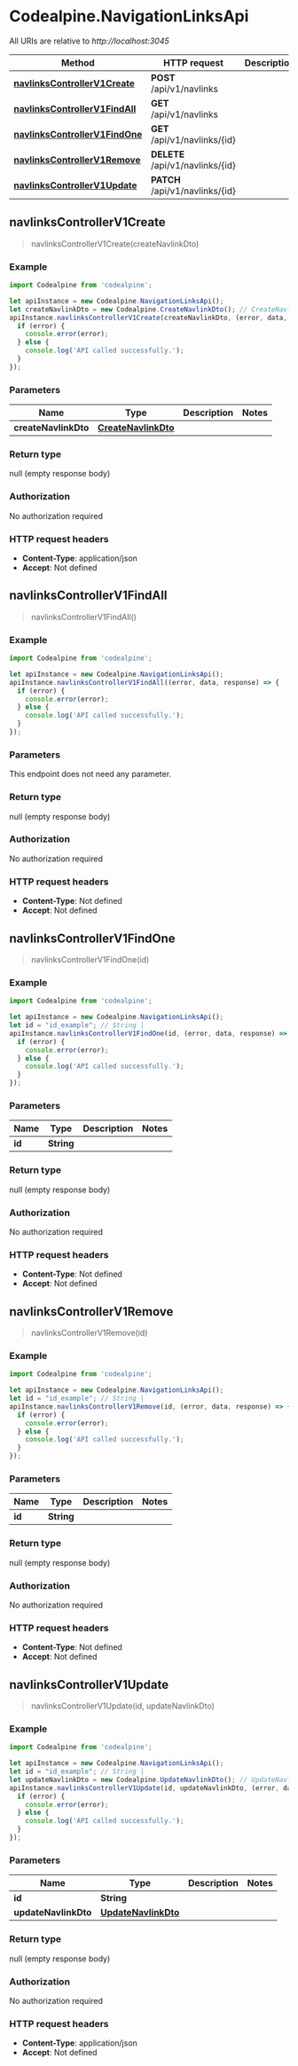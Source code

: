 # Codealpine.NavigationLinksApi

All URIs are relative to *http://localhost:3045*

Method | HTTP request | Description
------------- | ------------- | -------------
[**navlinksControllerV1Create**](NavigationLinksApi.md#navlinksControllerV1Create) | **POST** /api/v1/navlinks | 
[**navlinksControllerV1FindAll**](NavigationLinksApi.md#navlinksControllerV1FindAll) | **GET** /api/v1/navlinks | 
[**navlinksControllerV1FindOne**](NavigationLinksApi.md#navlinksControllerV1FindOne) | **GET** /api/v1/navlinks/{id} | 
[**navlinksControllerV1Remove**](NavigationLinksApi.md#navlinksControllerV1Remove) | **DELETE** /api/v1/navlinks/{id} | 
[**navlinksControllerV1Update**](NavigationLinksApi.md#navlinksControllerV1Update) | **PATCH** /api/v1/navlinks/{id} | 



## navlinksControllerV1Create

> navlinksControllerV1Create(createNavlinkDto)



### Example

```javascript
import Codealpine from 'codealpine';

let apiInstance = new Codealpine.NavigationLinksApi();
let createNavlinkDto = new Codealpine.CreateNavlinkDto(); // CreateNavlinkDto | 
apiInstance.navlinksControllerV1Create(createNavlinkDto, (error, data, response) => {
  if (error) {
    console.error(error);
  } else {
    console.log('API called successfully.');
  }
});
```

### Parameters


Name | Type | Description  | Notes
------------- | ------------- | ------------- | -------------
 **createNavlinkDto** | [**CreateNavlinkDto**](CreateNavlinkDto.md)|  | 

### Return type

null (empty response body)

### Authorization

No authorization required

### HTTP request headers

- **Content-Type**: application/json
- **Accept**: Not defined


## navlinksControllerV1FindAll

> navlinksControllerV1FindAll()



### Example

```javascript
import Codealpine from 'codealpine';

let apiInstance = new Codealpine.NavigationLinksApi();
apiInstance.navlinksControllerV1FindAll((error, data, response) => {
  if (error) {
    console.error(error);
  } else {
    console.log('API called successfully.');
  }
});
```

### Parameters

This endpoint does not need any parameter.

### Return type

null (empty response body)

### Authorization

No authorization required

### HTTP request headers

- **Content-Type**: Not defined
- **Accept**: Not defined


## navlinksControllerV1FindOne

> navlinksControllerV1FindOne(id)



### Example

```javascript
import Codealpine from 'codealpine';

let apiInstance = new Codealpine.NavigationLinksApi();
let id = "id_example"; // String | 
apiInstance.navlinksControllerV1FindOne(id, (error, data, response) => {
  if (error) {
    console.error(error);
  } else {
    console.log('API called successfully.');
  }
});
```

### Parameters


Name | Type | Description  | Notes
------------- | ------------- | ------------- | -------------
 **id** | **String**|  | 

### Return type

null (empty response body)

### Authorization

No authorization required

### HTTP request headers

- **Content-Type**: Not defined
- **Accept**: Not defined


## navlinksControllerV1Remove

> navlinksControllerV1Remove(id)



### Example

```javascript
import Codealpine from 'codealpine';

let apiInstance = new Codealpine.NavigationLinksApi();
let id = "id_example"; // String | 
apiInstance.navlinksControllerV1Remove(id, (error, data, response) => {
  if (error) {
    console.error(error);
  } else {
    console.log('API called successfully.');
  }
});
```

### Parameters


Name | Type | Description  | Notes
------------- | ------------- | ------------- | -------------
 **id** | **String**|  | 

### Return type

null (empty response body)

### Authorization

No authorization required

### HTTP request headers

- **Content-Type**: Not defined
- **Accept**: Not defined


## navlinksControllerV1Update

> navlinksControllerV1Update(id, updateNavlinkDto)



### Example

```javascript
import Codealpine from 'codealpine';

let apiInstance = new Codealpine.NavigationLinksApi();
let id = "id_example"; // String | 
let updateNavlinkDto = new Codealpine.UpdateNavlinkDto(); // UpdateNavlinkDto | 
apiInstance.navlinksControllerV1Update(id, updateNavlinkDto, (error, data, response) => {
  if (error) {
    console.error(error);
  } else {
    console.log('API called successfully.');
  }
});
```

### Parameters


Name | Type | Description  | Notes
------------- | ------------- | ------------- | -------------
 **id** | **String**|  | 
 **updateNavlinkDto** | [**UpdateNavlinkDto**](UpdateNavlinkDto.md)|  | 

### Return type

null (empty response body)

### Authorization

No authorization required

### HTTP request headers

- **Content-Type**: application/json
- **Accept**: Not defined

